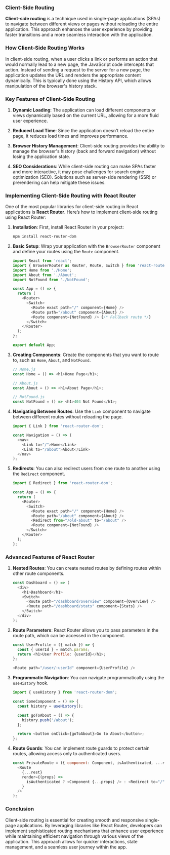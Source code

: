 ### Client-Side Routing

**Client-side routing** is a technique used in single-page applications (SPAs) to navigate between different views or pages without reloading the entire application. This approach enhances the user experience by providing faster transitions and a more seamless interaction with the application.

### How Client-Side Routing Works

In client-side routing, when a user clicks a link or performs an action that would normally lead to a new page, the JavaScript code intercepts that action. Instead of sending a request to the server for a new page, the application updates the URL and renders the appropriate content dynamically. This is typically done using the History API, which allows manipulation of the browser's history stack.

### Key Features of Client-Side Routing

1. **Dynamic Loading**:
   The application can load different components or views dynamically based on the current URL, allowing for a more fluid user experience.

2. **Reduced Load Time**:
   Since the application doesn't reload the entire page, it reduces load times and improves performance.

3. **Browser History Management**:
   Client-side routing provides the ability to manage the browser's history (back and forward navigation) without losing the application state.

4. **SEO Considerations**:
   While client-side routing can make SPAs faster and more interactive, it may pose challenges for search engine optimization (SEO). Solutions such as server-side rendering (SSR) or prerendering can help mitigate these issues.

### Implementing Client-Side Routing with React Router

One of the most popular libraries for client-side routing in React applications is **React Router**. Here’s how to implement client-side routing using React Router:

1. **Installation**:
   First, install React Router in your project:

   ```bash
   npm install react-router-dom
   ```

2. **Basic Setup**:
   Wrap your application with the `BrowserRouter` component and define your routes using the `Route` component.

   ```javascript
   import React from 'react';
   import { BrowserRouter as Router, Route, Switch } from 'react-router-dom';
   import Home from './Home';
   import About from './About';
   import NotFound from './NotFound';

   const App = () => {
     return (
       <Router>
         <Switch>
           <Route exact path="/" component={Home} />
           <Route path="/about" component={About} />
           <Route component={NotFound} /> {/* Fallback route */}
         </Switch>
       </Router>
     );
   };

   export default App;
   ```

3. **Creating Components**:
   Create the components that you want to route to, such as `Home`, `About`, and `NotFound`.

   ```javascript
   // Home.js
   const Home = () => <h1>Home Page</h1>;

   // About.js
   const About = () => <h1>About Page</h1>;

   // NotFound.js
   const NotFound = () => <h1>404 Not Found</h1>;
   ```

4. **Navigating Between Routes**:
   Use the `Link` component to navigate between different routes without reloading the page.

   ```javascript
   import { Link } from 'react-router-dom';

   const Navigation = () => (
     <nav>
       <Link to="/">Home</Link>
       <Link to="/about">About</Link>
     </nav>
   );
   ```

5. **Redirects**:
   You can also redirect users from one route to another using the `Redirect` component.

   ```javascript
   import { Redirect } from 'react-router-dom';

   const App = () => {
     return (
       <Router>
         <Switch>
           <Route exact path="/" component={Home} />
           <Route path="/about" component={About} />
           <Redirect from="/old-about" to="/about" />
           <Route component={NotFound} />
         </Switch>
       </Router>
     );
   };
   ```

### Advanced Features of React Router

1. **Nested Routes**:
   You can create nested routes by defining routes within other route components.

   ```javascript
   const Dashboard = () => (
     <div>
       <h1>Dashboard</h1>
       <Switch>
         <Route path="/dashboard/overview" component={Overview} />
         <Route path="/dashboard/stats" component={Stats} />
       </Switch>
     </div>
   );
   ```

2. **Route Parameters**:
   React Router allows you to pass parameters in the route path, which can be accessed in the component.

   ```javascript
   const UserProfile = ({ match }) => {
     const { userId } = match.params;
     return <h1>User Profile: {userId}</h1>;
   };

   <Route path="/user/:userId" component={UserProfile} />
   ```

3. **Programmatic Navigation**:
   You can navigate programmatically using the `useHistory` hook.

   ```javascript
   import { useHistory } from 'react-router-dom';

   const SomeComponent = () => {
     const history = useHistory();

     const goToAbout = () => {
       history.push('/about');
     };

     return <button onClick={goToAbout}>Go to About</button>;
   };
   ```

4. **Route Guards**:
   You can implement route guards to protect certain routes, allowing access only to authenticated users.

   ```javascript
   const PrivateRoute = ({ component: Component, isAuthenticated, ...rest }) => (
     <Route
       {...rest}
       render={(props) =>
         isAuthenticated ? <Component {...props} /> : <Redirect to="/" />
       }
     />
   );
   ```

### Conclusion

Client-side routing is essential for creating smooth and responsive single-page applications. By leveraging libraries like React Router, developers can implement sophisticated routing mechanisms that enhance user experience while maintaining efficient navigation through various views of the application. This approach allows for quicker interactions, state management, and a seamless user journey within the app.